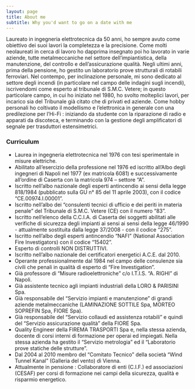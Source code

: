 ```yaml
---
layout: page
title: About me
subtitle: Why you'd want to go on a date with me
---
```


Laureato in ingegneria elettrotecnica da 50 anni, ho sempre avuto come obiettivo dei suoi lavori la completezza e la precisione.
Come molti neolaureati in cerca di lavoro ho dapprima insegnato poi ho lavorato in varie aziende, tutte metalmeccaniche nel settore dell’impiantistica, della manutenzione, del controllo e dell’assicurazione qualità.
Negli ultimi anni, prima della pensione, ho gestito un laboratorio prove strutturali di rotabili ferroviari.
Nel contempo, per inclinazione personale, mi sono dedicato al settore degli incendi (in particolare nel campo delle indagini sugli incendi), iscrivendomi come esperto al tribunale di S.M.C. Vetere; in questo particolare campo, in cui ho iniziato nel 1980, ho svolto molteplici lavori, per incarico sia del Tribunale già citato che di privati ed aziende.
Come hobby personali ho coltivato il modellismo e l’elettronica in generale con una predilezione per l’Hi-Fi : iniziando da studente con la riparazione di radio e apparati da discoteca, e terminando con la gestione degli amplificatori di segnale per trasduttori estensimetrici.

### Curriculum

- Laurea in ingegneria elettrotecnica nel 1976 con tesi sperimentale in misure elettriche.
- Abilitato all’esercizio della professione nel 1976 ed iscritto all’Albo degli ingegneri di Napoli nel 1977 (ex matricola 6081) e successivamente all’ordine di Caserta con la matricola 974 – settore “A”.
- Iscritto nell’albo nazionale degli esperti antincendio ai sensi della legge 818/1984 (pubblicato sulla GU n° 85 del 11 aprile 2003), con il codice “CE.00974.I.00001”.
- Iscritto nell’albo dei “consulenti tecnici di ufficio e dei periti in materia penale” del Tribunale di S.M.C. Vetere (CE) con il numero “83”.
- Iscritto nell’elenco della C.C.I.A. di Caserta dei soggetti abilitati alle verifiche di sicurezza degli impianti ai sensi ai sensi della legge 46/1990 - attualmente sostituita dalla legge 37/2008 - con il codice “275”.
- Iscritto nell’albo degli esperti antincendio “NAFI” (National Association Fire Investigators) con il codice “15402”.
- Esperto di controlli NON DISTRUTTIVI.
- Iscritto nell’albo nazionale dei certificatori energetici A.C.E. dal 2010.
- Operante professionalmente dal 1984 nel campo delle consulenze sia civili che penali in qualità di esperto di “Fire Investigation”.
- Già professore di “Misure radioelettroniche” c/o I.T.I.S. “A. RIGHI” di Napoli.
- Già assistente tecnico agli impianti industriali della LORO & PARISINI Spa.
- Già responsabile del “Servizio impianti e manutenzione” di grandi aziende metalmeccaniche (LAMINAZIONE SOTTILE Spa, MORTEO SOPREFIN Spa, FIORE Spa).
- Già responsabile del “Servizio collaudi ed assistenza rotabili” e quindi del “Servizio assicurazione qualità” della FIORE Spa.
- Quality Engineer della FIREMA TRASPORTI Spa e, nella stessa azienda, docente di corsi interni di formazione per operai ed impiegati. Nella stessa azienda ha gestito il “Servizio metrologia” ed il “Laboratorio prove statiche delle strutture”.
- Dal 2004 al 2010 membro del “Comitato Tecnico” della società “Wind Tunnel Kanal” (Galleria del vento) di Vienna.
- Attualmente in pensione : Collaboratore di enti (C.I.F.) ed associazioni (CESAF) per corsi di formazione nei campi della sicurezza, qualità e risparmio energetico.

